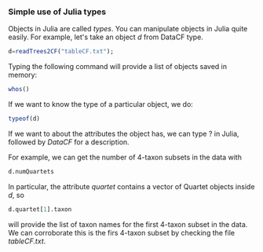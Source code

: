### Simple use of Julia types

Objects in Julia are called *types*. You can manipulate objects in Julia quite easily.
For example, let's take an object *d* from DataCF type.
```julia
d=readTrees2CF("tableCF.txt");
```

Typing the following command will provide a list of objects saved in memory:
```julia
whos()
```

If we want to know the type of a particular object, we do:
```julia
typeof(d)
```

If we want to about the attributes the object has, we can type ? in Julia, followed by *DataCF* for a description.

For example, we can get the number of 4-taxon subsets in the data with
```julia
d.numQuartets
```

In particular, the attribute *quartet* contains a vector of Quartet objects inside *d*, so
```julia
d.quartet[1].taxon
```
will provide the list of taxon names for the first 4-taxon subset in the data. We can corroborate this is the firs 4-taxon subset by checking the file *tableCF.txt*.


